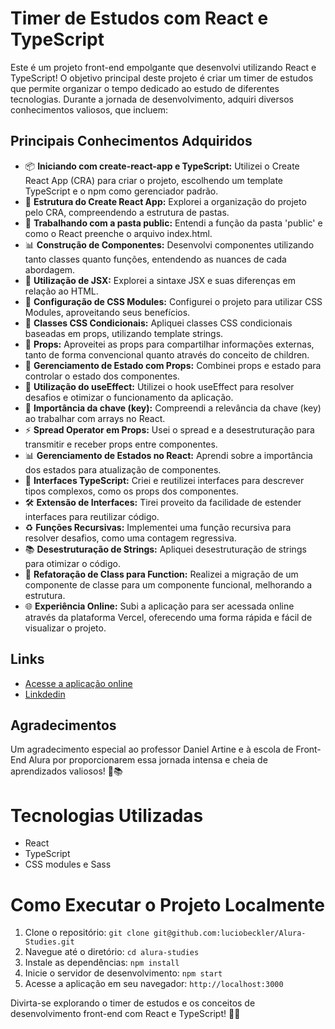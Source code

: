 # Timer de Estudos com React e TypeScript

Este é um projeto front-end empolgante que desenvolvi utilizando React e TypeScript! O objetivo principal deste projeto é criar um timer de estudos que permite organizar o tempo dedicado ao estudo de diferentes tecnologias. Durante a jornada de desenvolvimento, adquiri diversos conhecimentos valiosos, que incluem:

## Principais Conhecimentos Adquiridos

- 📦 **Iniciando com create-react-app e TypeScript:** Utilizei o Create React App (CRA) para criar o projeto, escolhendo um template TypeScript e o npm como gerenciador padrão.
- 📁 **Estrutura do Create React App:** Explorei a organização do projeto pelo CRA, compreendendo a estrutura de pastas.
- 📂 **Trabalhando com a pasta public:** Entendi a função da pasta 'public' e como o React preenche o arquivo index.html.
- 📊 **Construção de Componentes:** Desenvolvi componentes utilizando tanto classes quanto funções, entendendo as nuances de cada abordagem.
- 🔄 **Utilização de JSX:** Explorei a sintaxe JSX e suas diferenças em relação ao HTML.
- 📜 **Configuração de CSS Modules:** Configurei o projeto para utilizar CSS Modules, aproveitando seus benefícios.
- 💅 **Classes CSS Condicionais:** Apliquei classes CSS condicionais baseadas em props, utilizando template strings.
- 💼 **Props:** Aproveitei as props para compartilhar informações externas, tanto de forma convencional quanto através do conceito de children.
- 🔄 **Gerenciamento de Estado com Props:** Combinei props e estado para controlar o estado dos componentes.
- 🎯 **Utilização do useEffect:** Utilizei o hook useEffect para resolver desafios e otimizar o funcionamento da aplicação.
- 🔑 **Importância da chave (key):** Compreendi a relevância da chave (key) ao trabalhar com arrays no React.
- ⚡  **Spread Operator em Props:** Usei o spread e a desestruturação para transmitir e receber props entre componentes.
- 📊 **Gerenciamento de Estados no React:** Aprendi sobre a importância dos estados para atualização de componentes.
- 🎨 **Interfaces TypeScript:** Criei e reutilizei interfaces para descrever tipos complexos, como os props dos componentes.
- 🛠️ **Extensão de Interfaces:** Tirei proveito da facilidade de estender interfaces para reutilizar código.
-  ♻️ **Funções Recursivas:** Implementei uma função recursiva para resolver desafios, como uma contagem regressiva.
- 📚 **Desestruturação de Strings:** Apliquei desestruturação de strings para otimizar o código.
- 🔄 **Refatoração de Class para Function:** Realizei a migração de um componente de classe para um componente funcional, melhorando a estrutura.
- 🌐 **Experiência Online:** Subi a aplicação para ser acessada online através da plataforma Vercel, oferecendo uma forma rápida e fácil de visualizar o projeto.

## Links

- [Acesse a aplicação online](https://alura-studies-ebon.vercel.app/)
- [Linkdedin](https://www.linkedin.com/in/l%C3%BAcio-beckler-0827181a0/)

## Agradecimentos

Um agradecimento especial ao professor Daniel Artine e à escola de Front-End Alura por proporcionarem essa jornada intensa e cheia de aprendizados valiosos! 🙌📚

# Tecnologias Utilizadas

- React
- TypeScript
- CSS modules e Sass

# Como Executar o Projeto Localmente

1. Clone o repositório: `git clone git@github.com:luciobeckler/Alura-Studies.git`
2. Navegue até o diretório: `cd alura-studies`
3. Instale as dependências: `npm install`
4. Inicie o servidor de desenvolvimento: `npm start`
5. Acesse a aplicação em seu navegador: `http://localhost:3000`

Divirta-se explorando o timer de estudos e os conceitos de desenvolvimento front-end com React e TypeScript! 🚀📖

